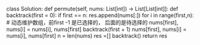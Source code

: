 class Solution:
    def permute(self, nums: List[int]) -> List[List[int]]:
        def backtrack(first = 0):
            if first == n:
                res.append(nums[:])
            for i in range(first,n):
                # 动态维护数组，前first -1 是已选择的， 后面的是待选择的
                nums[first], nums[i] = nums[i], nums[first]
                backtrack(first + 1)
                nums[first], nums[i] = nums[i], nums[first]
        n = len(nums)
        res =[]
        backtrack()
        return res